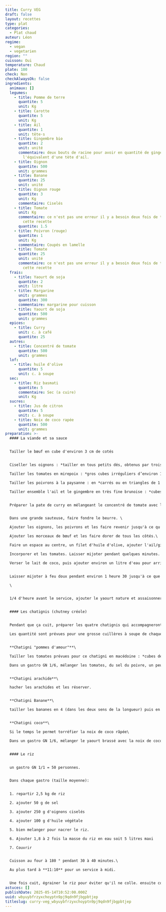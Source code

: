 ```yaml
---
title: Curry VEG
draft: false
layout: recettes
type: plat
categories:
  - Plat chaud
auteur: Léon
regime:
  - vegan
  - vegetarien
region: ""
cuisson: Oui
temperature: Chaud
plate: 100
check: Non
checkAlwaysOk: false
ingredients:
  animaux: []
  legumes:
    - title: Pomme de terre
      quantite: 5
      unit: Kg
    - title: Carotte
      quantite: 5
      unit: Kg
    - title: Ail
      quantite: 1
      unit: tête·s
    - title: Gingembre bio
      quantite: 2
      unit: unité
      commentaire: deux bouts de racine pour avoir en quantité de gingembre,
        l'équivalent d'une tète d'ail.
    - title: Oignon
      quantite: 500
      unit: grammes
    - title: Banane
      quantite: 25
      unit: unité
    - title: Oignon rouge
      quantite: 3
      unit: Kg
      commentaire: Ciselés
    - title: Tomate
      unit: Kg
      commentaire: ce n'est pas une erreur il y a besoin deux fois de tomates dans
        cette recette
      quantite: 1.5
    - title: Poivron (rouge)
      quantite: 1
      unit: Kg
      commentaire: Coupés en lamelle
    - title: Tomate
      quantite: 25
      unit: unité
      commentaire: ce n'est pas une erreur il y a besoin deux fois de tomates dans
        cette recette
  frais:
    - title: Yaourt de soja
      quantite: 2
      unit: litre
    - title: Margarine
      unit: grammes
      quantite: 300
      commentaire: margarine pour cuisson
    - title: Yaourt de soja
      quantite: 500
      unit: grammes
  epices:
    - title: Curry
      unit: c. à café
      quantite: 25
  autres:
    - title: Concentré de tomate
      quantite: 500
      unit: grammes
  lof:
    - title: huile d'olive
      quantite: 5
      unit: c. à soupe
  sec:
    - title: Riz basmati
      quantite: 5
      commentaire: Sec (a cuire)
      unit: Kg
  sucres:
    - title: Jus de citron
      quantite: 5
      unit: c. à soupe
    - title: Noix de coco rapée
      quantite: 500
      unit: grammes
preparation: >-
  #### La viande et sa sauce


  Tailler le bœuf en cube d'environ 3 cm de cotés


  Ciseller les oignons : *tailler en tous petits dés, obtenus par trois coupes successives (largeur, hauteur et longueur).*

  Tailler les tomates en mirepoix : *gros cubes irréguliers d’environ 1 cm de côté.*

  Tailler les poivrons à la paysanne : en *carrés ou en triangles de 1 cm de section.*

  Tailler ensemble l'ail et le gingembre en très fine brunoise : *cubes de 2 à 3 mm de côté normalement mais là encore plus petit.*


  Préparer la pate de curry en mélangeant le concentré de tomate avec la poudre de curry


  Dans une grande sauteuse, faire fondre le beurre. \

  Ajouter les oignons, les poivrons et les faire revenir jusqu'à ce qu'ils soient dorés.

  Ajouter les morceaux de bœuf et les faire dorer de tous les côtés.\

  Faire un espace au centre, un filet d'huile d'olive, ajouter l'ail/gingembre et la pate de curry et remuer pendant une minute (*pas plus sinon l'ail devient amer*).

  Incorporer et les tomates. Laisser mijoter pendant quelques minutes.

  Verser le lait de coco, puis ajouter environ un litre d'eau pour arriver à couvert. Bien mélanger.\


  Laisser mijoter à feu doux pendant environ 1 heure 30 jusqu'à ce que le bœuf soit tendre. Donc au plus tard à **10:30** pour un service à midi.\

  \


  1/4 d'heure avant le service, ajouter le yaourt nature et assaisonner avec du sel et du poivre selon votre goût. Laisser mijoter pendant encore 10 minutes.


  #### Les chatignis (chutney créole)


  Pendant que ça cuit, préparer les quatre chatignis qui accompagneront le plats.\

  Les quantité sont prévues pour une grosse cuillères à soupe de chaque chatigni par personnes.


  **Chatigni "pommes d'amour"**\

  Tailler les tomates prévues pour ce chatigni en macédoine : *cubes de 5 à 6 mm de côté*

  Dans un gastro GN 1/6, mélanger les tomates, du sel du poivre, un peu d'huile d'olive, de  l'ail/gingembre.


  **Chatigni arachide**\

  hacher les arachides et les réserver.


  **Chatigni Banane**\

  tailler les bananes en 4 (dans les deux sens de la longueur) puis en dés. Reserver avec un peu de jus de citron pour éviter l'oxidation


  **Chatigni coco**\

  Si le temps le permet torréfier la noix de coco râpée\

  Dans un gastro GN 1/6, mélanger le yaourt brassé avec la noix de coco râpée.


  #### Le riz


  un gastro GN 1/1 = 50 personnes. 


  Dans chaque gastro (taille moyenne):


  1. repartir 2,5 kg de riz

  2. ajouter 50 g de sel

  3. ajouter 250 g d'oignons ciselés

  4. ajouter 100 g d'huile végétale

  5. bien melanger pour nacrer le riz.

  6. Ajouter 1,8 à 2 fois la masse du riz en eau soit 5 litres maxi

  7. Couvrir 


  Cuisson au four à 180 ° pendant 30 à 40 minutes.\

  Au plus tard à **11:10** pour un service à midi.


  Une fois cuit, égrainer le riz pour éviter qu'il ne colle. ensuite couvrir et maintenir au bain marie.
astuces: []
publishDate: 2025-05-14T10:52:00.000Z
uuid: wbyuybfrzyxchoyptn9pj9qdn9fjbgpbtjep
titleslug: curry-veg_wbyuybfrzyxchoyptn9pj9qdn9fjbgpbtjep
---
```

